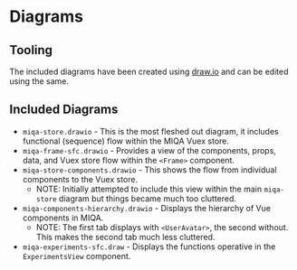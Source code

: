 # Diagrams

## Tooling
The included diagrams have been created using [draw.io](https://app.diagrams.net/) and can be edited using the same.

## Included Diagrams
- `miqa-store.drawio` - This is the most fleshed out diagram, it includes functional (sequence) flow within the MIQA Vuex store.
- `miqa-frame-sfc.drawio` - Provides a view of the components, props, data, and Vuex store flow within the `<Frame>` component.
- `miqa-store-components.drawio` - This shows the flow from individual components to the Vuex store.
	- NOTE: Initially attempted to include this view within the main `miqa-store` diagram but things became much too cluttered.
- `miqa-components-hierarchy.drawio` - Displays the hierarchy of Vue components in MIQA.
	- NOTE: The first tab displays with `<UserAvatar>`, the second without. This makes the second tab much less cluttered.
- `miqa-experiments-sfc.draw` - Displays the functions operative in the `ExperimentsView` component.